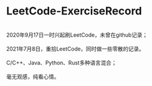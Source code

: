 # LeetCode-ExerciseRecord
<br>
2020年9月17日一时兴起刷LeetCode，未曾在github记录；
<br>
<br>
2021年7月8日，重拾LeetCode，同时做一些零散的记录。
<br>
<br>
C/C++、Java、Python、Rust多种语言混合；
<br>
<br>
毫无观感，纯看心情。
